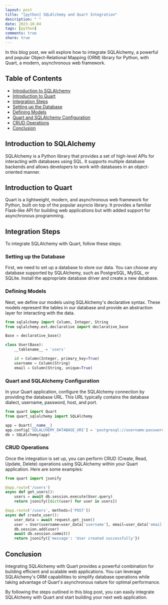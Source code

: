 ```yaml
---
layout: post
title: "[python] SQLAlchemy and Quart Integration"
description: " "
date: 2023-10-04
tags: [python]
comments: true
share: true
---
```


In this blog post, we will explore how to integrate SQLAlchemy, a powerful and popular Object-Relational Mapping (ORM) library for Python, with Quart, a modern, asynchronous web framework.

## Table of Contents
- [Introduction to SQLAlchemy](#introduction-to-sqlalchemy)
- [Introduction to Quart](#introduction-to-quart)
- [Integration Steps](#integration-steps)
- [Setting up the Database](#setting-up-the-database)
- [Defining Models](#defining-models)
- [Quart and SQLAlchemy Configuration](#quart-and-sqlalchemy-configuration)
- [CRUD Operations](#crud-operations)
- [Conclusion](#conclusion)

## Introduction to SQLAlchemy

SQLAlchemy is a Python library that provides a set of high-level APIs for interacting with databases using SQL. It supports multiple database backends and allows developers to work with databases in an object-oriented manner.

## Introduction to Quart

Quart is a lightweight, modern, and asynchronous web framework for Python, built on top of the popular asyncio library. It provides a familiar Flask-like API for building web applications but with added support for asynchronous programming.

## Integration Steps

To integrate SQLAlchemy with Quart, follow these steps:

### Setting up the Database

First, we need to set up a database to store our data. You can choose any database supported by SQLAlchemy, such as PostgreSQL, MySQL, or SQLite. Install the appropriate database driver and create a new database.

### Defining Models

Next, we define our models using SQLAlchemy's declarative syntax. These models represent the tables in our database and provide an abstraction layer for interacting with the data.

```python
from sqlalchemy import Column, Integer, String
from sqlalchemy.ext.declarative import declarative_base

Base = declarative_base()

class User(Base):
    __tablename__ = 'users'

    id = Column(Integer, primary_key=True)
    username = Column(String)
    email = Column(String, unique=True)
```

### Quart and SQLAlchemy Configuration

In your Quart application, configure the SQLAlchemy connection by providing the database URL. This URL typically contains the database dialect, username, password, host, and port.

```python
from quart import Quart
from quart_sqlalchemy import SQLAlchemy

app = Quart(__name__)
app.config['SQLALCHEMY_DATABASE_URI'] = 'postgresql://username:password@localhost:5432/mydatabase'
db = SQLAlchemy(app)
```

### CRUD Operations

Once the integration is set up, you can perform CRUD (Create, Read, Update, Delete) operations using SQLAlchemy within your Quart application. Here are some examples:

```python
from quart import jsonify

@app.route('/users')
async def get_users():
    users = await db.session.execute(User.query)
    return jsonify([dict(user) for user in users])

@app.route('/users', methods=['POST'])
async def create_user():
    user_data = await request.get_json()
    user = User(username=user_data['username'], email=user_data['email'])
    db.session.add(user)
    await db.session.commit()
    return jsonify({'message': 'User created successfully'})
```

## Conclusion

Integrating SQLAlchemy with Quart provides a powerful combination for building efficient and scalable web applications. You can leverage SQLAlchemy's ORM capabilities to simplify database operations while taking advantage of Quart's asynchronous nature for optimal performance.

By following the steps outlined in this blog post, you can easily integrate SQLAlchemy with Quart and start building your next web application.